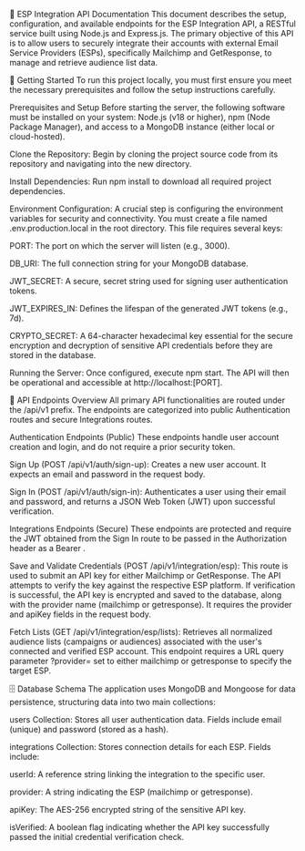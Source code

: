 📧 ESP Integration API Documentation
This document describes the setup, configuration, and available endpoints for the ESP Integration API, a RESTful service built using Node.js and Express.js. The primary objective of this API is to allow users to securely integrate their accounts with external Email Service Providers (ESPs), specifically Mailchimp and GetResponse, to manage and retrieve audience list data.

🚀 Getting Started
To run this project locally, you must first ensure you meet the necessary prerequisites and follow the setup instructions carefully.

Prerequisites and Setup
Before starting the server, the following software must be installed on your system: Node.js (v18 or higher), npm (Node Package Manager), and access to a MongoDB instance (either local or cloud-hosted).

Clone the Repository: Begin by cloning the project source code from its repository and navigating into the new directory.

Install Dependencies: Run npm install to download all required project dependencies.

Environment Configuration: A crucial step is configuring the environment variables for security and connectivity. You must create a file named .env.production.local in the root directory. This file requires several keys:

PORT: The port on which the server will listen (e.g., 3000).

DB_URI: The full connection string for your MongoDB database.

JWT_SECRET: A secure, secret string used for signing user authentication tokens.

JWT_EXPIRES_IN: Defines the lifespan of the generated JWT tokens (e.g., 7d).

CRYPTO_SECRET: A 64-character hexadecimal key essential for the secure encryption and decryption of sensitive API credentials before they are stored in the database.

Running the Server: Once configured, execute npm start. The API will then be operational and accessible at http://localhost:[PORT].

📌 API Endpoints Overview
All primary API functionalities are routed under the /api/v1 prefix. The endpoints are categorized into public Authentication routes and secure Integrations routes.

Authentication Endpoints (Public)
These endpoints handle user account creation and login, and do not require a prior security token.

Sign Up (POST /api/v1/auth/sign-up): Creates a new user account. It expects an email and password in the request body.

Sign In (POST /api/v1/auth/sign-in): Authenticates a user using their email and password, and returns a JSON Web Token (JWT) upon successful verification.

Integrations Endpoints (Secure)
These endpoints are protected and require the JWT obtained from the Sign In route to be passed in the Authorization header as a Bearer <token>.

Save and Validate Credentials (POST /api/v1/integration/esp): This route is used to submit an API key for either Mailchimp or GetResponse. The API attempts to verify the key against the respective ESP platform. If verification is successful, the API key is encrypted and saved to the database, along with the provider name (mailchimp or getresponse). It requires the provider and apiKey fields in the request body.

Fetch Lists (GET /api/v1/integration/esp/lists): Retrieves all normalized audience lists (campaigns or audiences) associated with the user's connected and verified ESP account. This endpoint requires a URL query parameter ?provider= set to either mailchimp or getresponse to specify the target ESP.

🗄️ Database Schema
The application uses MongoDB and Mongoose for data persistence, structuring data into two main collections:

users Collection: Stores all user authentication data. Fields include email (unique) and password (stored as a hash).

integrations Collection: Stores connection details for each ESP. Fields include:

userId: A reference string linking the integration to the specific user.

provider: A string indicating the ESP (mailchimp or getresponse).

apiKey: The AES-256 encrypted string of the sensitive API key.

isVerified: A boolean flag indicating whether the API key successfully passed the initial credential verification check.
